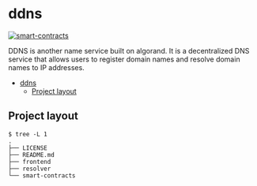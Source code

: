 # ddns

[![smart-contracts](https://github.com/mapshen/ddns/actions/workflows/smart-contracts.yml/badge.svg)](https://github.com/mapshen/ddns/actions/workflows/smart-contracts.yml)

DDNS is another name service built on algorand. It is a decentralized DNS service that allows users to register domain names and resolve domain names to IP addresses.

- [ddns](#ddns)
  - [Project layout](#project-layout)


## Project layout

```
$ tree -L 1
.
├── LICENSE
├── README.md
├── frontend
├── resolver
└── smart-contracts
```
